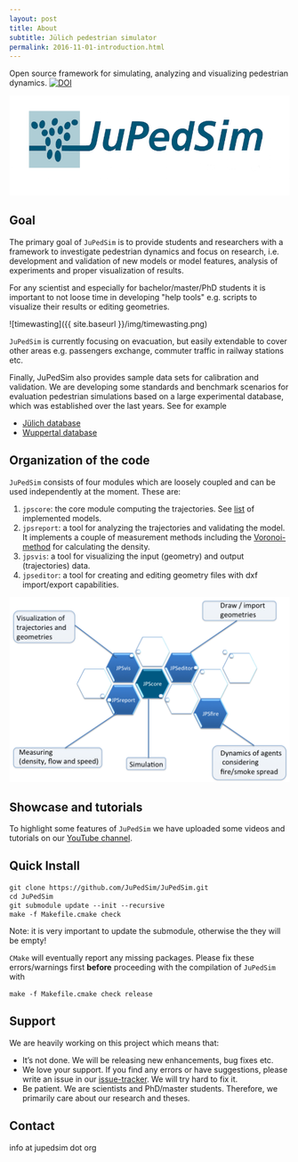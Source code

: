 ```yaml
---
layout: post
title: About
subtitle: Jülich pedestrian simulator
permalink: 2016-11-01-introduction.html
---
```


Open source framework for simulating, analyzing and visualizing  pedestrian dynamics. [![DOI](https://zenodo.org/badge/13744388.svg)](https://zenodo.org/badge/latestdoi/13744388)

![logo](https://github.com/JuPedSim/JuPedSim/blob/master/doc/jupedsim_small.png?raw=true)


## Goal

The primary goal of `JuPedSim` is to provide students and researchers with a framework to investigate pedestrian dynamics
and  focus on research, i.e. development and validation of new models or model features, analysis of experiments and proper visualization of results. 

For any scientist and especially for  bachelor/master/PhD students it is important to not loose time in   developing "help tools" 
e.g. scripts to visualize their results or editing geometries. 

![timewasting]({{ site.baseurl }}/img/timewasting.png)


`JuPedSim` is currently focusing on evacuation, but easily extendable to cover other areas 
e.g. passengers exchange, commuter traffic in railway stations etc.

Finally, JuPedSim also provides sample data sets for calibration and validation. 
We are developing some standards and benchmark scenarios for evaluation pedestrian simulations based on a large experimental database, 
which was established over the last years. See for example 

- [Jülich database](http://www.fz-juelich.de/ias/jsc/EN/Research/ModellingSimulation/CivilSecurityTraffic/PedestrianDynamics/Activities/database/databaseNode.html)
- [Wuppertal database](http://www.asim.uni-wuppertal.de/datenbank.html)


## Organization of the code

`JuPedSim` consists of four modules which are loosely coupled and can be used independently at the moment. These are:


1. `jpscore`: the core module computing the trajectories. See [list](http://jupedsim.github.io/jpscore/models/operativ) of implemented models.
2. `jpsreport`: a tool for analyzing the trajectories and validating the model. 
   It implements a couple of measurement methods including the [Voronoi-method](http://dx.doi.org/10.1016/j.physa.2009.12.015) for calculating the density.
3. `jpsvis`: a tool for visualizing the input (geometry) and output (trajectories) data.
4.  `jpseditor`: a tool for creating and editing geometry files with dxf import/export capabilities.

![structure](../img/structure.png)


## Showcase and tutorials

To highlight some features of `JuPedSim` we have uploaded some videos and tutorials on
our [YouTube channel](https://www.youtube.com/channel/UCKS8w8CUClHEeN4K1SUSMBA).



## Quick Install

```shell
git clone https://github.com/JuPedSim/JuPedSim.git
cd JuPedSim
git submodule update --init --recursive
make -f Makefile.cmake check
```

Note: it is very important to update the submodule, otherwise the they will be empty!


`CMake` will eventually report any missing packages. Please fix these errors/warnings first **before** proceeding with the compilation of `JuPedSim` with 

```shell
make -f Makefile.cmake check release
```





## Support 

We are heavily working on this project which means that:

- It’s not done. We will be releasing new enhancements, bug fixes etc.
- We love your support. If you find any errors or have suggestions, please write an issue in our [issue-tracker](https://cst.version.fz-juelich.de/jupedsim/jpsvis/issues). We will try hard to fix it.
- Be patient. We are scientists and PhD/master students. Therefore, we primarily care about our research and theses. 

## Contact

info at jupedsim dot org
